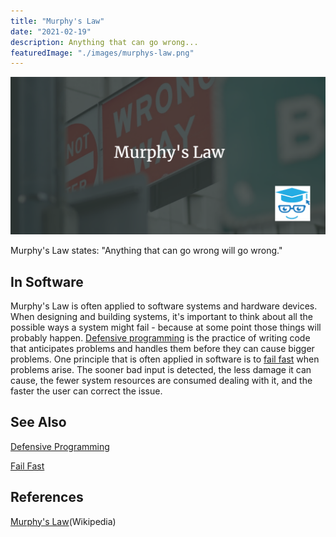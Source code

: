 ```yaml
---
title: "Murphy's Law"
date: "2021-02-19"
description: Anything that can go wrong...
featuredImage: "./images/murphys-law.png"
---
```


![murphy's law](./images/murphys-law.png)

Murphy's Law states: "Anything that can go wrong will go wrong."

## In Software

Murphy's Law is often applied to software systems and hardware devices. When designing and building systems, it's important to think about all the possible ways a system might fail - because at some point those things will probably happen. [Defensive programming](/practices/defensive-programming) is the practice of writing code that anticipates problems and handles them before they can cause bigger problems. One principle that is often applied in software is to [fail fast](/principles/fail-fast) when problems arise. The sooner bad input is detected, the less damage it can cause, the fewer system resources are consumed dealing with it, and the faster the user can correct the issue.

## See Also

[Defensive Programming](/practices/defensive-programming)

[Fail Fast](/principles/fail-fast)

## References

[Murphy's Law](https://en.wikipedia.org/wiki/Murphy%27s_law)(Wikipedia)
